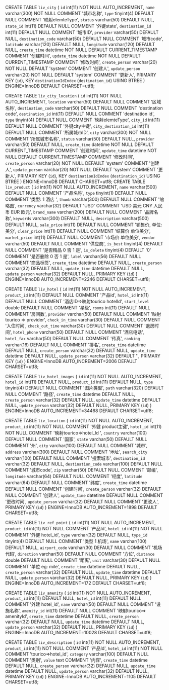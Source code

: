 
CREATE TABLE `liv_city` (
  `id` int(11) NOT NULL AUTO_INCREMENT,
  `name` varchar(300) NOT NULL COMMENT '城市名称',
  `type` tinyint(4) DEFAULT NULL COMMENT '映射elemteType',
  `status` varchar(50) DEFAULT NULL,
  `state_id` int(11) DEFAULT NULL COMMENT '外键state',
  `destination_id` int(11) DEFAULT NULL COMMENT '城市ID',
  `provider` varchar(50) DEFAULT NULL,
  `destination_code` varchar(50) DEFAULT NULL COMMENT '城市code',
  `latitude` varchar(120) DEFAULT NULL,
  `longitude` varchar(120) DEFAULT NULL,
  `create_time` datetime NOT NULL DEFAULT CURRENT_TIMESTAMP COMMENT '创建时间',
  `update_time` datetime NOT NULL DEFAULT CURRENT_TIMESTAMP COMMENT '修改时间',
  `create_person` varchar(20) NOT NULL DEFAULT 'system' COMMENT '创建人',
  `update_person` varchar(20) NOT NULL DEFAULT 'system' COMMENT '更新人',
  PRIMARY KEY (`id`),
  KEY `destinationIdIndex` (`destination_id`) USING BTREE
) ENGINE=InnoDB DEFAULT CHARSET=utf8;

CREATE TABLE `liv_city_location` (
  `id` int(11) NOT NULL AUTO_INCREMENT,
  `location` varchar(50) DEFAULT NULL COMMENT '区域名称',
  `destination_code` varchar(50) DEFAULT NULL COMMENT 'destination code',
  `destination_id` int(11) DEFAULT NULL COMMENT 'destination id',
  `type` tinyint(4) DEFAULT NULL COMMENT '映射elemteType',
  `city_id` int(11) DEFAULT NULL COMMENT '外键city主键',
  `city_destination_id` int(11) DEFAULT NULL COMMENT '所属城市ID',
  `city` varchar(300) NOT NULL COMMENT '所属城市名称',
  `status` varchar(50) DEFAULT NULL,
  `provider` varchar(50) DEFAULT NULL,
  `create_time` datetime NOT NULL DEFAULT CURRENT_TIMESTAMP COMMENT '创建时间',
  `update_time` datetime NOT NULL DEFAULT CURRENT_TIMESTAMP COMMENT '修改时间',
  `create_person` varchar(20) NOT NULL DEFAULT 'system' COMMENT '创建人',
  `update_person` varchar(20) NOT NULL DEFAULT 'system' COMMENT '更新人',
  PRIMARY KEY (`id`),
  KEY `destinationIdIndex` (`destination_id`) USING BTREE
) ENGINE=InnoDB DEFAULT CHARSET=utf8;
CREATE TABLE `liv_product` (
  `id` int(11) NOT NULL AUTO_INCREMENT,
  `name` varchar(500) DEFAULT NULL COMMENT '产品名称',
  `type` tinyint(1) DEFAULT NULL COMMENT '类型: 1 酒店 ',
  `thumb` varchar(300) DEFAULT NULL COMMENT '缩略图',
  `currency` varchar(32) DEFAULT 'USD' COMMENT 'USD 美元 CNY 人民币 EUR 欧元',
  `brand_name` varchar(200) DEFAULT NULL COMMENT '品牌名称',
  `keywords` varchar(300) DEFAULT NULL,
  `description` varchar(500) DEFAULT NULL,
  `sale_price` int(11) DEFAULT NULL COMMENT '销售价, 单位:美分',
  `clear_price` int(11) DEFAULT NULL COMMENT '结算价 单位美分',
  `market_price` int(11) DEFAULT NULL COMMENT '市场价 单位美分',
  `vendor` varchar(50) DEFAULT NULL COMMENT '供应商',
  `is_best` tinyint(4) DEFAULT NULL COMMENT '是否精品 0 否 1 是',
  `is_delete` tinyint(4) DEFAULT '0' COMMENT '是否删除 0 否 1 是',
  `label` varchar(56) DEFAULT NULL COMMENT '商品标签',
  `create_time` datetime DEFAULT NULL,
  `create_person` varchar(32) DEFAULT NULL,
  `update_time` datetime DEFAULT NULL,
  `update_person` varchar(32) DEFAULT NULL,
  PRIMARY KEY (`id`)
) ENGINE=InnoDB AUTO_INCREMENT=2246 DEFAULT CHARSET=utf8;


CREATE TABLE `liv_hotel` (
  `id` int(11) NOT NULL AUTO_INCREMENT,
  `product_id` int(11) DEFAULT NULL COMMENT '产品id',
  `hotel_id` int(11) DEFAULT NULL COMMENT '酒店ID=>映射tourico hotelId',
  `start_level` double DEFAULT NULL COMMENT '星级',
  `rooms` int(11) DEFAULT NULL COMMENT '房间数',
  `provider` varchar(50) DEFAULT NULL COMMENT '映射tourico => provider',
  `check_in_time` varchar(30) DEFAULT NULL COMMENT '入住时间',
  `check_out_time` varchar(30) DEFAULT NULL COMMENT '退房时间',
  `hotel_phone` varchar(50) DEFAULT NULL COMMENT '酒店电话',
  `hotel_fax` varchar(50) DEFAULT NULL COMMENT '传真',
  `ranking` varchar(16) DEFAULT NULL COMMENT '排名',
  `create_time` datetime DEFAULT NULL,
  `create_person` varchar(32) DEFAULT NULL,
  `update_time` datetime DEFAULT NULL,
  `update_person` varchar(32) DEFAULT '',
  PRIMARY KEY (`id`)
) ENGINE=InnoDB AUTO_INCREMENT=2006 DEFAULT CHARSET=utf8;


CREATE TABLE `liv_hotel_images` (
  `id` int(11) NOT NULL AUTO_INCREMENT,
  `hotel_id` int(11) DEFAULT NULL,
  `product_id` int(11) DEFAULT NULL,
  `type` tinyint(4) DEFAULT NULL COMMENT '图片类型',
  `path` varchar(320) DEFAULT NULL COMMENT '路径',
  `create_time` datetime DEFAULT NULL,
  `create_person` varchar(32) DEFAULT NULL,
  `update_time` datetime DEFAULT NULL,
  `update_person` varchar(32) DEFAULT NULL,
  PRIMARY KEY (`id`)
) ENGINE=InnoDB AUTO_INCREMENT=34468 DEFAULT CHARSET=utf8;

CREATE TABLE `liv_location` (
  `id` int(11) NOT NULL AUTO_INCREMENT,
  `product_id` int(11) NOT NULL COMMENT '外健 product主键',
  `hotel_id` int(11) NOT NULL COMMENT '映射tourico=>hotel_Id ',
  `country` varchar(100) DEFAULT NULL COMMENT '国家',
  `state` varchar(50) DEFAULT NULL COMMENT '州',
  `city` varchar(100) DEFAULT NULL COMMENT '城市',
  `address` varchar(300) DEFAULT NULL COMMENT '地址',
  `search_city` varchar(100) DEFAULT NULL COMMENT '搜索城市',
  `destination_id` varchar(32) DEFAULT NULL,
  `destination_code` varchar(100) DEFAULT NULL COMMENT '城市code',
  `zip` varchar(50) DEFAULT NULL COMMENT '邮编',
  `longitude` varchar(64) DEFAULT NULL COMMENT '经度',
  `latitude` varchar(64) DEFAULT NULL COMMENT '纬度',
  `create_time` datetime DEFAULT NULL COMMENT '创建时间',
  `create_person` varchar(32) DEFAULT NULL COMMENT '创建人',
  `update_time` datetime DEFAULT NULL COMMENT '更改时间',
  `update_person` varchar(32) DEFAULT NULL COMMENT '更改人',
  PRIMARY KEY (`id`)
) ENGINE=InnoDB AUTO_INCREMENT=1898 DEFAULT CHARSET=utf8;

CREATE TABLE `liv_ref_point` (
  `id` int(11) NOT NULL AUTO_INCREMENT,
  `product_id` int(11) NOT NULL COMMENT '产品Id',
  `hotel_id` int(11) NOT NULL COMMENT '外健 hotel_id',
  `type` varchar(32) DEFAULT NULL,
  `type_id` tinyint(4) DEFAULT NULL COMMENT '类型  1 机场',
  `name` varchar(100) DEFAULT NULL,
  `airport_code` varchar(30) DEFAULT NULL COMMENT '机场代码',
  `direction` varchar(50) DEFAULT NULL COMMENT '方位',
  `distance` double DEFAULT NULL COMMENT '距离',
  `unit` varchar(30) DEFAULT NULL COMMENT '单位 eg: mile',
  `create_time` datetime DEFAULT NULL,
  `create_person` varchar(32) DEFAULT NULL,
  `update_time` datetime DEFAULT NULL,
  `update_person` varchar(32) DEFAULT NULL,
  PRIMARY KEY (`id`)
) ENGINE=InnoDB AUTO_INCREMENT=172 DEFAULT CHARSET=utf8;

CREATE TABLE `liv_amenity` (
  `id` int(11) NOT NULL AUTO_INCREMENT,
  `product_id` int(11) DEFAULT NULL,
  `hotel_id` int(11) DEFAULT NULL COMMENT '外建 hotel_id',
  `name` varchar(50) DEFAULT NULL COMMENT '设施名称',
  `amenity_id` int(11) DEFAULT NULL COMMENT '映射tourico=> amenityId',
  `create_time` datetime DEFAULT NULL,
  `create_person` varchar(32) DEFAULT NULL,
  `update_time` datetime DEFAULT NULL,
  `update_person` varchar(32) DEFAULT NULL,
  PRIMARY KEY (`id`)
) ENGINE=InnoDB AUTO_INCREMENT=10028 DEFAULT CHARSET=utf8;

CREATE TABLE `liv_description` (
  `id` int(11) NOT NULL AUTO_INCREMENT,
  `product_id` int(11) NOT NULL COMMENT '产品Id',
  `hotel_id` int(11) NOT NULL COMMENT 'tourico=>hotel_id',
  `category` varchar(100) DEFAULT NULL COMMENT '类别',
  `value` text COMMENT '内容',
  `create_time` datetime DEFAULT NULL,
  `create_person` varchar(32) DEFAULT NULL,
  `update_time` datetime DEFAULT NULL,
  `update_person` varchar(32) DEFAULT NULL,
  PRIMARY KEY (`id`)
) ENGINE=InnoDB AUTO_INCREMENT=1105 DEFAULT CHARSET=utf8;
